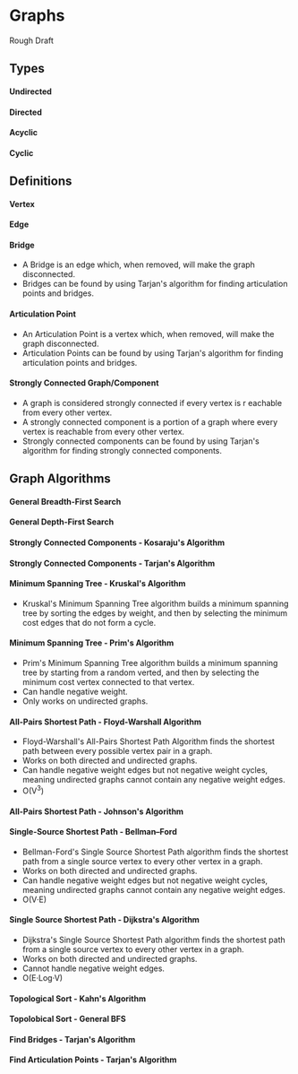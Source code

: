 # Graphs
Rough Draft
## Types

#### Undirected
#### Directed
#### Acyclic
#### Cyclic

## Definitions
#### Vertex
#### Edge
#### Bridge
   - A Bridge is an edge which, when removed, will make the graph disconnected.
   - Bridges can be found by using Tarjan's algorithm for finding articulation points and bridges. 
#### Articulation Point
   - An Articulation Point is a vertex which, when removed, will make the graph disconnected.
   - Articulation Points can be found by using Tarjan's algorithm for finding articulation points and bridges. 
#### Strongly Connected Graph/Component
   - A graph is considered strongly connected if every vertex is r eachable from every other vertex.
   - A strongly connected component is a portion of a graph where every vertex is reachable from every other vertex.
   - Strongly connected components can be found by using Tarjan's algorithm for finding strongly connected components. 
   
## Graph Algorithms

#### General Breadth-First Search
#### General Depth-First Search

#### Strongly Connected Components - Kosaraju's Algorithm
#### Strongly Connected Components - Tarjan's Algorithm

#### Minimum Spanning Tree - Kruskal's Algorithm 
   - Kruskal's Minimum Spanning Tree algorithm builds a minimum spanning tree by sorting the edges by weight, and then by selecting the minimum cost edges that do not form a cycle.
#### Minimum Spanning Tree - Prim's Algorithm
   - Prim's Minimum Spanning Tree algorithm builds a minimum spanning tree by starting from a random verted, and then by selecting the minimum cost vertex connected to that vertex.
   - Can handle negative weight.
   - Only works on undirected graphs.

#### All-Pairs Shortest Path - Floyd-Warshall Algorithm
   - Floyd-Warshall's All-Pairs Shortest Path Algorithm finds the shortest path between every possible vertex pair in a graph.
   - Works on both directed and undirected graphs.
   - Can handle negative weight edges but not negative weight cycles, meaning undirected graphs cannot contain any negative weight edges.
   - O(V<sup>3</sup>)
#### All-Pairs Shortest Path - Johnson's Algorithm

#### Single-Source Shortest Path - Bellman–Ford
   - Bellman-Ford's Single Source Shortest Path algorithm finds the shortest path from a single source vertex to every other vertex in a graph.
   - Works on both directed and undirected graphs.
   - Can handle negative weight edges but not negative weight cycles, meaning undirected graphs cannot contain any negative weight edges.
   - O(V·E)
#### Single Source Shortest Path - Dijkstra's Algorithm
   - Dijkstra's Single Source Shortest Path algorithm finds the shortest path from a single source vertex to every other vertex in a graph.
   - Works on both directed and undirected graphs.
   - Cannot handle negative weight edges. 
   - O(E·Log·V)

#### Topological Sort - Kahn's Algorithm
#### Topolobical Sort - General BFS

#### Find Bridges - Tarjan's Algorithm
#### Find Articulation Points - Tarjan's Algorithm

